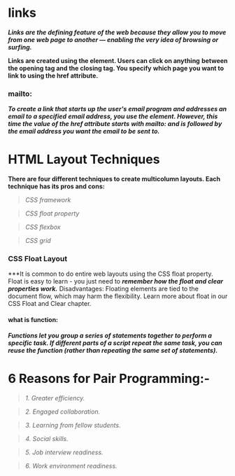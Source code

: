 
# links
***Links are the defining feature of the web because they allow you to move from one web page to another — enabling the very idea of browsing or surfing.***


**Links are created using the <a> element. Users can click on anything**
**between the opening <a> tag and the closing </a> tag. You specify**
**which page you want to link to using the href attribute.**

### mailto:

***To create a link that starts up the user's email program and addresses an email to a specified***
***email address, you use the <a> element. However, this time the value of the href attribute starts***
***with mailto: and is followed by the email address you want the email to be sent to.***


# HTML Layout Techniques
**There are four different techniques to create multicolumn layouts. Each technique has its pros and cons:**

>*CSS framework*

>*CSS float property*

>*CSS flexbox*

>*CSS grid*

### CSS Float Layout
***It is common to do entire web layouts using the CSS float property. Float is easy to learn - you just need to ***remember how the float and clear properties work.***
 Disadvantages: Floating elements are tied to the document flow, which may harm the flexibility.
 Learn more about float in our CSS Float and Clear chapter.

#### what is function:
***Functions let you group a series of statements together to perform a***
***specific task. If different parts of a script repeat the same task, you can***
***reuse the function (rather than repeating the same set of statements).***

# 6 Reasons for Pair Programming:-

>*1. Greater efficiency.*

>*2. Engaged collaboration.*

>*3. Learning from fellow students.*

>*4. Social skills.*

>*5. Job interview readiness.*

>*6. Work environment readiness.*
